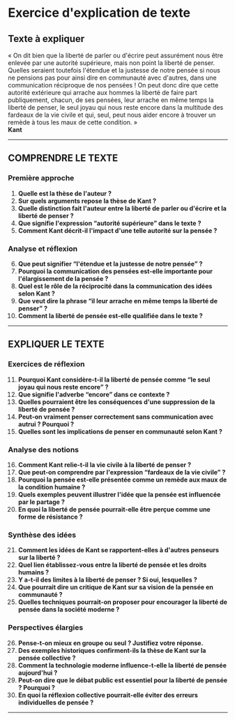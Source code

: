 # Exercice d'explication de texte

## Texte à expliquer

« On dit bien que la liberté de parler ou d'écrire peut assurément nous être enlevée par une autorité supérieure, mais non point la liberté de penser. Quelles seraient toutefois l'étendue et la justesse de notre pensée si nous ne pensions pas pour ainsi dire en communauté avec d'autres, dans une communication réciproque de nos pensées ! On peut donc dire que cette autorité extérieure qui arrache aux hommes la liberté de faire part publiquement, chacun, de ses pensées, leur arrache en même temps la liberté de penser, le seul joyau qui nous reste encore dans la multitude des fardeaux de la vie civile et qui, seul, peut nous aider encore à trouver un remède à tous les maux de cette condition. »  
**Kant**

---

## COMPRENDRE LE TEXTE

### Première approche

1. **Quelle est la thèse de l'auteur ?**  
2. **Sur quels arguments repose la thèse de Kant ?**  
3. **Quelle distinction fait l'auteur entre la liberté de parler ou d'écrire et la liberté de penser ?**  
4. **Que signifie l'expression “autorité supérieure” dans le texte ?**  
5. **Comment Kant décrit-il l'impact d'une telle autorité sur la pensée ?**  

### Analyse et réflexion

6. **Que peut signifier “l'étendue et la justesse de notre pensée” ?**  
7. **Pourquoi la communication des pensées est-elle importante pour l'élargissement de la pensée ?**  
8. **Quel est le rôle de la réciprocité dans la communication des idées selon Kant ?**  
9. **Que veut dire la phrase “il leur arrache en même temps la liberté de penser” ?**  
10. **Comment la liberté de pensée est-elle qualifiée dans le texte ?**  

---

## EXPLIQUER LE TEXTE

### Exercices de réflexion

11. **Pourquoi Kant considère-t-il la liberté de pensée comme “le seul joyau qui nous reste encore” ?**  
12. **Que signifie l'adverbe “encore” dans ce contexte ?**  
13. **Quelles pourraient être les conséquences d'une suppression de la liberté de pensée ?**  
14. **Peut-on vraiment penser correctement sans communication avec autrui ? Pourquoi ?**  
15. **Quelles sont les implications de penser en communauté selon Kant ?**  

### Analyse des notions

16. **Comment Kant relie-t-il la vie civile à la liberté de penser ?**  
17. **Que peut-on comprendre par l'expression “fardeaux de la vie civile” ?**  
18. **Pourquoi la pensée est-elle présentée comme un remède aux maux de la condition humaine ?**  
19. **Quels exemples peuvent illustrer l'idée que la pensée est influencée par le partage ?**  
20. **En quoi la liberté de pensée pourrait-elle être perçue comme une forme de résistance ?**  

### Synthèse des idées

21. **Comment les idées de Kant se rapportent-elles à d'autres penseurs sur la liberté ?**  
22. **Quel lien établissez-vous entre la liberté de pensée et les droits humains ?**  
23. **Y a-t-il des limites à la liberté de penser ? Si oui, lesquelles ?**  
24. **Que pourrait dire un critique de Kant sur sa vision de la pensée en communauté ?**  
25. **Quelles techniques pourrait-on proposer pour encourager la liberté de pensée dans la société moderne ?**  

### Perspectives élargies

26. **Pense-t-on mieux en groupe ou seul ? Justifiez votre réponse.**  
27. **Des exemples historiques confirment-ils la thèse de Kant sur la pensée collective ?**  
28. **Comment la technologie moderne influence-t-elle la liberté de pensée aujourd'hui ?**  
29. **Peut-on dire que le débat public est essentiel pour la liberté de pensée ? Pourquoi ?**  
30. **En quoi la réflexion collective pourrait-elle éviter des erreurs individuelles de pensée ?**  

---